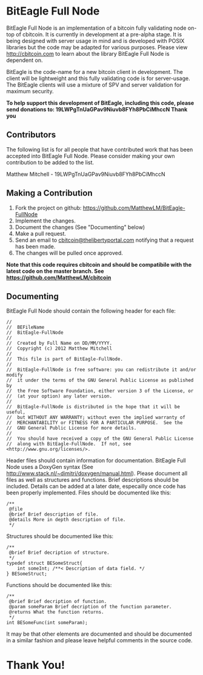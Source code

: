 BitEagle Full Node
==================

BitEagle Full Node is an implementation of a bitcoin fully validating node on-top of cbitcoin. It is currently in development at a pre-alpha stage. It is being designed with server usage in mind and is developed with POSIX libraries but the code may be adapted for various purposes. Please view http://cbitcoin.com to learn about the library BitEagle Full Node is dependent on.

BitEagle is the code-name for a new bitcoin client in development. The client will be lightweight and this fully validating code is for server-usage. The BitEagle clients will use a mixture of SPV and server validation for maximum security.

**To help support this development of BitEagle, including this code, please send donations to: 19LWPgTnUaGPav9Niuvb8FYh8PbCiMhccN Thank you**

Contributors
------------

The following list is for all people that have contributed work that has been accepted into BitEagle Full Node. Please consider making your own contribution to be added to the list.

Matthew Mitchell - 19LWPgTnUaGPav9Niuvb8FYh8PbCiMhccN

Making a Contribution
---------------------

1. Fork the project on github: https://github.com/MatthewLM/BitEagle-FullNode
2. Implement the changes.
3. Document the changes (See "Documenting" below)
4. Make a pull request.
5. Send an email to cbitcoin@thelibertyportal.com notifying that a request has been made.
6. The changes will be pulled once approved.

**Note that this code requires cbitcoin and should be compatibile with the latest code on the master branch. See https://github.com/MatthewLM/cbitcoin**

Documenting
-----------

BitEagle Full Node should contain the following header for each file:

	//
	//  BEFileName
	//  BitEagle-FullNode
	//
	//  Created by Full Name on DD/MM/YYYY.
	//  Copyright (c) 2012 Matthew Mitchell
	//  
	//  This file is part of BitEagle-FullNode.
	//
	//  BitEagle-FullNode is free software: you can redistribute it and/or modify
	//  it under the terms of the GNU General Public License as published by
	//  the Free Software Foundation, either version 3 of the License, or
	//  (at your option) any later version.
	//  
	//  BitEagle-FullNode is distributed in the hope that it will be useful,
	//  but WITHOUT ANY WARRANTY; without even the implied warranty of
	//  MERCHANTABILITY or FITNESS FOR A PARTICULAR PURPOSE.  See the
	//  GNU General Public License for more details.
	//  
	//  You should have received a copy of the GNU General Public License
	//  along with BitEagle-FullNode.  If not, see <http://www.gnu.org/licenses/>.

Header files should contain information for documentation. BitEagle Full Node uses a DoxyGen syntax (See http://www.stack.nl/~dimitri/doxygen/manual.html). Please document all files as well as structures and functions. Brief descriptions should be included. Details can be added at a later date, especailly once code has been properly implemented. Files should be documented like this:

	/**
	 @file
	 @brief Brief description of file.
	 @details More in depth description of file.
	 */

Structures should be documented like this:

	/**
	 @brief Brief decription of structure.
	 */
	typedef struct BESomeStruct{
		int someInt; /**< Description of data field. */
	} BESomeStruct;

Functions should be documented like this:

	/**
	 @brief Brief decription of function.
	 @param someParam Brief decription of the function parameter.
	 @returns What the function returns.
	 */
	int BESomeFunc(int someParam);
 
It may be that other elements are documented and should be documented in a similar fashion and please leave helpful comments in the source code.

Thank You!
==========